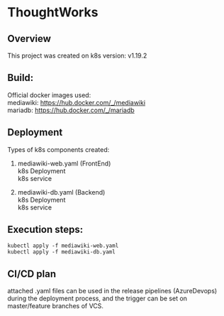 # ThoughtWorks

## Overview
This project was created on k8s version: v1.19.2

## Build:
Official docker images used:\
    mediawiki: https://hub.docker.com/_/mediawiki \
    mariadb: https://hub.docker.com/_/mariadb

## Deployment
Types of k8s components created:
1. mediawiki-web.yaml (FrontEnd)\
    k8s Deployment\
    k8s service

2. mediawiki-db.yaml (Backend)\
    k8s Deployment\
    k8s service

## Execution steps:
    kubectl apply -f mediawiki-web.yaml
    kubectl apply -f mediawiki-db.yaml


## CI/CD plan
attached .yaml files can be used in the release pipelines (AzureDevops) during the deployment process, and the trigger can be set on master/feature branches of VCS.
